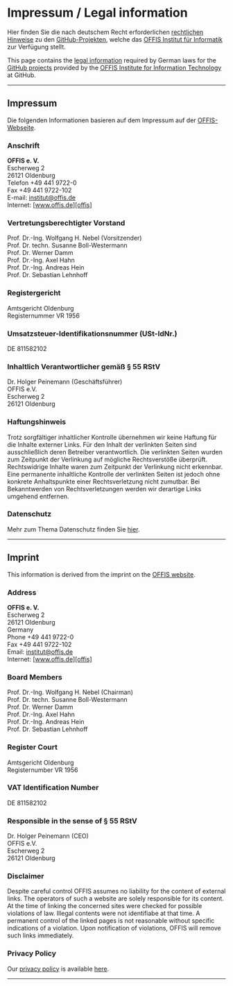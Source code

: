 Impressum / Legal information
=============================

Hier finden Sie die nach deutschem Recht erforderlichen [rechtlichen
Hinweise](#impressum) zu den [GitHub-Projekten][gh], welche das
[OFFIS Institut für Informatik][offis] zur Verfügung stellt.

This page contains the [legal information](#imprint) required by
German laws for the [GitHub projects][gh] provided by the [OFFIS
Institute for Information Technology][offis] at GitHub.

----------------------------------------------------------------------
Impressum
----------------------------------------------------------------------

Die folgenden Informationen basieren auf dem Impressum auf der
[OFFIS-Webseite][imde].

### Anschrift

**OFFIS e. V.**  
Escherweg 2  
26121 Oldenburg  
Telefon +49 441 9722-0  
Fax +49 441 9722-102  
E-mail: institut@offis.de  
Internet: [www.offis.de][offis]

### Vertretungsberechtigter Vorstand

Prof. Dr.-Ing. Wolfgang H. Nebel (Vorsitzender)  
Prof. Dr. techn. Susanne Boll-Westermann  
Prof. Dr. Werner Damm  
Prof. Dr.-Ing. Axel Hahn  
Prof. Dr.-Ing. Andreas Hein  
Prof. Dr. Sebastian Lehnhoff  

### Registergericht

Amtsgericht Oldenburg  
Registernummer VR 1956

### Umsatzsteuer-Identifikationsnummer (USt-IdNr.)

DE 811582102

### Inhaltlich Verantwortlicher gemäß § 55 RStV

Dr. Holger Peinemann (Geschäftsführer)  
OFFIS e.V.  
Escherweg 2  
26121 Oldenburg

### Haftungshinweis

Trotz sorgfältiger inhaltlicher Kontrolle übernehmen wir keine Haftung
für die Inhalte externer Links. Für den Inhalt der verlinkten Seiten
sind ausschließlich deren Betreiber verantwortlich. Die verlinkten
Seiten wurden zum Zeitpunkt der Verlinkung auf mögliche Rechtsverstöße
überprüft. Rechtswidrige Inhalte waren zum Zeitpunkt der Verlinkung
nicht erkennbar. Eine permanente inhaltliche Kontrolle der verlinkten
Seiten ist jedoch ohne konkrete Anhaltspunkte einer Rechtsverletzung
nicht zumutbar. Bei Bekanntwerden von Rechtsverletzungen werden wir
derartige Links umgehend entfernen.

### Datenschutz

Mehr zum Thema Datenschutz finden Sie [hier][ppde].

----------------------------------------------------------------------
Imprint
----------------------------------------------------------------------

This information is derived from the imprint on the
[OFFIS website][imen].

### Address

**OFFIS e. V.**  
Escherweg 2  
26121 Oldenburg  
Germany  
Phone +49 441 9722-0  
Fax +49 441 9722-102  
Email: institut@offis.de  
Internet: [www.offis.de][offis]

### Board Members

Prof. Dr.-Ing. Wolfgang H. Nebel (Chairman)  
Prof. Dr. techn. Susanne Boll-Westermann  
Prof. Dr. Werner Damm  
Prof. Dr.-Ing. Axel Hahn  
Prof. Dr.-Ing. Andreas Hein  
Prof. Dr. Sebastian Lehnhoff  

### Register Court

Amtsgericht Oldenburg  
Registernumber VR 1956


### VAT Identification Number

DE 811582102

### Responsible in the sense of § 55 RStV

Dr. Holger Peinemann (CEO)  
OFFIS e.V.  
Escherweg 2  
26121 Oldenburg

### Disclaimer

Despite careful control OFFIS assumes no liability for the content of
external links.  The operators of such a website are solely
responsible for its content. At the time of linking the concerned
sites were checked for possible violations of law. Illegal contents
were not identifiabe at that time.  A permanent control of the linked
pages is not reasonable without specific indications of a violation.
Upon notification of violations, OFFIS will remove such links
immediately.

### Privacy Policy

Our [privacy policy][ppen] is available [here][ppen].

[gh]:    https://github.com/offis
[offis]: http://www.offis.de
[imde]:  https://www.offis.de/impressum.html
[ppde]:  https://www.offis.de/datenschutz.html
[imen]:  https://www.offis.de/en/legals.html
[ppen]:  https://www.offis.de/en/privacy.html

----------------------------------------------------------------------
